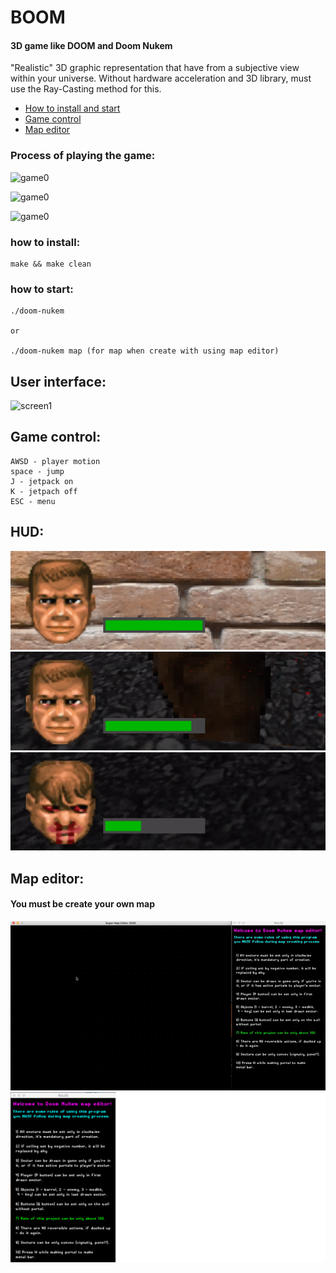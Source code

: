 # BOOM
#### 3D game like DOOM and Doom Nukem


"Realistic" 3D graphic representation that have from
a subjective view within your universe. Without hardware acceleration and 3D library,
must use the Ray-Casting method for this.

- [How to install ](#id-section1)
 [ and start](#id-section2)
- [Game control](#id-section3)
- [Map editor](#id-section4)

### Process of playing the game:
![game0](https://github.com/odnaks/-/blob/master/BOOM/game0.gif)

![game0](https://github.com/odnaks/-/blob/master/BOOM/game1.gif)

![game0](https://github.com/odnaks/-/blob/master/BOOM/game2.gif)

### how to install: <div id='id-section1'/>
```shell
make && make clean
```

### how to start: <div id='id-section2'/>
```shell
./doom-nukem

or

./doom-nukem map (for map when create with using map editor)
```
## User interface:
![screen1](https://github.com/odnaks/-/blob/master/BOOM/ezgif-1-6f83a86bfe4d.gif)

## Game control: <div id='id-section3'/>
```shell
AWSD - player motion
space - jump
J - jetpack on
K - jetpach off
ESC - menu
```

## HUD:

![head1](https://github.com/odnaks/-/blob/master/BOOM/head_1.gif)
![head2](https://github.com/odnaks/-/blob/master/BOOM/head_2.gif)
![head3](https://github.com/odnaks/-/blob/master/BOOM/head_3.gif)

## Map editor: <div id='id-section4'/>
#### You must be create your own map
![edit](https://github.com/odnaks/-/blob/master/BOOM/edit.gif)
![edit](https://github.com/odnaks/-/blob/master/BOOM/ru.png) 
